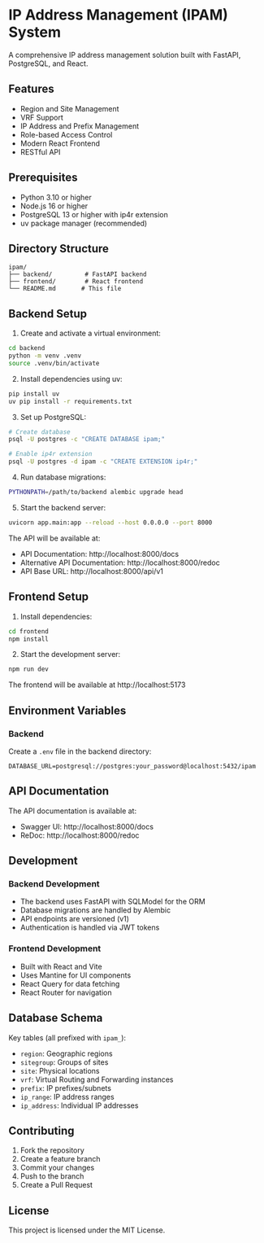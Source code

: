 # IP Address Management (IPAM) System

A comprehensive IP address management solution built with FastAPI, PostgreSQL, and React.

## Features

- Region and Site Management
- VRF Support
- IP Address and Prefix Management
- Role-based Access Control
- Modern React Frontend
- RESTful API

## Prerequisites

- Python 3.10 or higher
- Node.js 16 or higher
- PostgreSQL 13 or higher with ip4r extension
- uv package manager (recommended)

## Directory Structure

```
ipam/
├── backend/         # FastAPI backend
├── frontend/        # React frontend
└── README.md       # This file
```

## Backend Setup

1. Create and activate a virtual environment:
```bash
cd backend
python -m venv .venv
source .venv/bin/activate
```

2. Install dependencies using uv:
```bash
pip install uv
uv pip install -r requirements.txt
```

3. Set up PostgreSQL:
```bash
# Create database
psql -U postgres -c "CREATE DATABASE ipam;"

# Enable ip4r extension
psql -U postgres -d ipam -c "CREATE EXTENSION ip4r;"
```

4. Run database migrations:
```bash
PYTHONPATH=/path/to/backend alembic upgrade head
```

5. Start the backend server:
```bash
uvicorn app.main:app --reload --host 0.0.0.0 --port 8000
```

The API will be available at:
- API Documentation: http://localhost:8000/docs
- Alternative API Documentation: http://localhost:8000/redoc
- API Base URL: http://localhost:8000/api/v1

## Frontend Setup

1. Install dependencies:
```bash
cd frontend
npm install
```

2. Start the development server:
```bash
npm run dev
```

The frontend will be available at http://localhost:5173

## Environment Variables

### Backend
Create a `.env` file in the backend directory:
```env
DATABASE_URL=postgresql://postgres:your_password@localhost:5432/ipam
```

## API Documentation

The API documentation is available at:
- Swagger UI: http://localhost:8000/docs
- ReDoc: http://localhost:8000/redoc

## Development

### Backend Development
- The backend uses FastAPI with SQLModel for the ORM
- Database migrations are handled by Alembic
- API endpoints are versioned (v1)
- Authentication is handled via JWT tokens

### Frontend Development
- Built with React and Vite
- Uses Mantine for UI components
- React Query for data fetching
- React Router for navigation

## Database Schema

Key tables (all prefixed with `ipam_`):
- `region`: Geographic regions
- `sitegroup`: Groups of sites
- `site`: Physical locations
- `vrf`: Virtual Routing and Forwarding instances
- `prefix`: IP prefixes/subnets
- `ip_range`: IP address ranges
- `ip_address`: Individual IP addresses

## Contributing

1. Fork the repository
2. Create a feature branch
3. Commit your changes
4. Push to the branch
5. Create a Pull Request

## License

This project is licensed under the MIT License.
